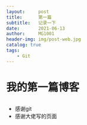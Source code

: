 ```yaml
---
layout:     post
title:      第一篇
subtitle:   记录一下
date:       2021-06-13
author:     MG1001
header-img: img/post-web.jpg
catalog: true
tags:
    - Git
---
```


#  我的第一篇博客

## 



* 感谢git
* 感谢大佬写的页面
